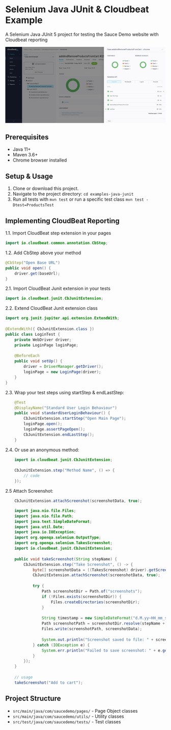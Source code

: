 # Selenium Java JUnit & Cloudbeat Example

A Selenium Java JUnit 5 project for testing the Sauce Demo website with Cloudbeat reporting

![Cloudbeat Results](https://github.com/cloudbeat-io/examples-java-junit/blob/main/preview/cloudbeat-results.jpg?raw=true)

## Prerequisites
- Java 11+
- Maven 3.6+
- Chrome browser installed

## Setup & Usage
1. Clone or download this project.
2. Navigate to the project directory: `cd examples-java-junit`
3. Run all tests with `mvn test` or run a specific test class `mvn test -Dtest=ProductsTest`

## Implementing CloudBeat Reporting
1.1. Import CloudBeat step extension in your pages

```java
import io.cloudbeat.common.annotation.CbStep;

```

1.2. Add CbStep above your method
```java
@CbStep("Open Base URL")
public void open() {
    driver.get(baseUrl);
}
```

2.1. Import CloudBeat Junit extension in your tests

```java
import io.cloudbeat.junit.CbJunitExtension;
```

2.2. Extend CloudBeat Junit extension class

```java
import org.junit.jupiter.api.extension.ExtendWith;

@ExtendWith({ CbJunitExtension.class })
public class LoginTest {
    private WebDriver driver;
    private LoginPage loginPage;

    @BeforeEach
    public void setUp() {
        driver = DriverManager.getDriver();
        loginPage = new LoginPage(driver);
    }
}
```

2.3. Wrap your test steps using startStep & endLastStep:

```java
    @Test
    @DisplayName("Standard User Login Behaviour")
    public void standardUserLoginBehaviour() {
        CbJunitExtension.startStep("Open Main Page");
        loginPage.open();
        loginPage.assertPageOpen();
        CbJunitExtension.endLastStep();
    }
```

2.4. Or use an anonymous method:

```java
    import io.cloudbeat.junit.CbJunitExtension;

    CbJunitExtension.step("Method Name", () => {
        // code
    });
```

2.5 Attach Screenshot:

```java
    CbJunitExtension.attachScreenshot(screenshotData, true);
```

```java
    import java.nio.file.Files;
    import java.nio.file.Path;
    import java.text.SimpleDateFormat;
    import java.util.Date;
    import java.io.IOException;
    import org.openqa.selenium.OutputType;
    import org.openqa.selenium.TakesScreenshot;
    import io.cloudbeat.junit.CbJunitExtension;

    public void takeScreenshot(String stepName) {
        CbJunitExtension.step("Take Screenshot", () -> {
            byte[] screenshotData = ((TakesScreenshot) driver).getScreenshotAs(OutputType.BYTES);
            CbJunitExtension.attachScreenshot(screenshotData, true);

            try {
                Path screenshotDir = Path.of("screenshots");
                if (!Files.exists(screenshotDir)) {
                    Files.createDirectories(screenshotDir);
                }

                String timestamp = new SimpleDateFormat("d.M.yy~HH_mm_ss").format(new Date());
                Path screenshotPath = screenshotDir.resolve(stepName + "_" + timestamp + ".png");
                Files.write(screenshotPath, screenshotData);

                System.out.println("Screenshot saved to file: " + screenshotPath.toAbsolutePath());
            } catch (IOException e) {
                System.err.println("Failed to save screenshot: " + e.getMessage());
            }
        });
    }

    // usage
    takeScreenshot("Add to cart");
```

## Project Structure
- `src/main/java/com/saucedemo/pages/` - Page Object classes
- `src/main/java/com/saucedemo/utils/` - Utility classes
- `src/test/java/com/saucedemo/tests/` - Test classes